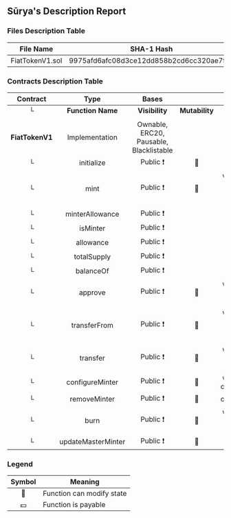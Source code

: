 ## Sūrya's Description Report

### Files Description Table


|  File Name  |  SHA-1 Hash  |
|-------------|--------------|
| FiatTokenV1.sol | 9975afd6afc08d3ce12dd858b2cd6cc320ae7f5b |


### Contracts Description Table


|  Contract  |         Type        |       Bases      |                  |                 |
|:----------:|:-------------------:|:----------------:|:----------------:|:---------------:|
|     └      |  **Function Name**  |  **Visibility**  |  **Mutability**  |  **Modifiers**  |
||||||
| **FiatTokenV1** | Implementation | Ownable, ERC20, Pausable, Blacklistable |||
| └ | initialize | Public ❗️ | 🛑  |NO❗️ |
| └ | mint | Public ❗️ | 🛑  | whenNotPaused onlyMinters notBlacklisted notBlacklisted |
| └ | minterAllowance | Public ❗️ |   |NO❗️ |
| └ | isMinter | Public ❗️ |   |NO❗️ |
| └ | allowance | Public ❗️ |   |NO❗️ |
| └ | totalSupply | Public ❗️ |   |NO❗️ |
| └ | balanceOf | Public ❗️ |   |NO❗️ |
| └ | approve | Public ❗️ | 🛑  | whenNotPaused notBlacklisted notBlacklisted |
| └ | transferFrom | Public ❗️ | 🛑  | whenNotPaused notBlacklisted notBlacklisted notBlacklisted |
| └ | transfer | Public ❗️ | 🛑  | whenNotPaused notBlacklisted notBlacklisted |
| └ | configureMinter | Public ❗️ | 🛑  | whenNotPaused onlyMasterMinter |
| └ | removeMinter | Public ❗️ | 🛑  | onlyMasterMinter |
| └ | burn | Public ❗️ | 🛑  | whenNotPaused onlyMinters notBlacklisted |
| └ | updateMasterMinter | Public ❗️ | 🛑  | onlyOwner |


### Legend

|  Symbol  |  Meaning  |
|:--------:|-----------|
|    🛑    | Function can modify state |
|    💵    | Function is payable |

